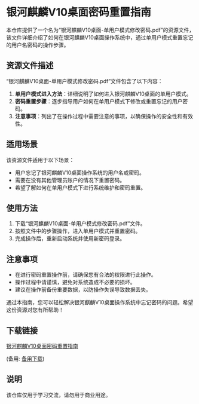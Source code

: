 # 银河麒麟V10桌面密码重置指南

本仓库提供了一个名为“银河麒麟V10桌面-单用户模式修改密码.pdf”的资源文件，该文件详细介绍了如何在银河麒麟V10桌面操作系统中，通过单用户模式重置忘记的用户名密码的操作步骤。

## 资源文件描述

“银河麒麟V10桌面-单用户模式修改密码.pdf”文件包含了以下内容：

1. **单用户模式进入方法**：详细说明了如何进入银河麒麟V10桌面的单用户模式。
2. **密码重置步骤**：逐步指导用户如何在单用户模式下修改或重置忘记的用户密码。
3. **注意事项**：列出了在操作过程中需要注意的事项，以确保操作的安全性和有效性。

## 适用场景

该资源文件适用于以下场景：

- 用户忘记了银河麒麟V10桌面操作系统的用户名或密码。
- 需要在没有其他管理员账户的情况下重置密码。
- 希望了解如何在单用户模式下进行系统维护和密码重置。

## 使用方法

1. 下载“银河麒麟V10桌面-单用户模式修改密码.pdf”文件。
2. 按照文件中的步骤操作，进入单用户模式并重置密码。
3. 完成操作后，重新启动系统并使用新密码登录。

## 注意事项

- 在进行密码重置操作前，请确保您有合法的权限进行此操作。
- 操作过程中请谨慎，避免对系统造成不必要的损坏。
- 建议在操作前备份重要数据，以防操作失误导致数据丢失。

通过本指南，您可以轻松解决银河麒麟V10桌面操作系统中忘记密码的问题。希望这份资源对您有所帮助！

## 下载链接
[银河麒麟V10桌面密码重置指南]() 

(备用: [备用下载](https://pan.baidu.com/s/19Euhxv_qAQOBHmb6K9hVqw?pwd=1234))

## 说明

该仓库仅用于学习交流，请勿用于商业用途。
